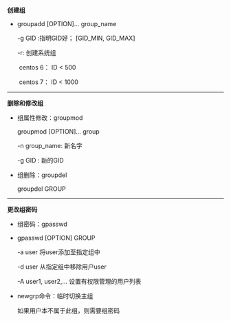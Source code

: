 **创建组**

* groupadd [OPTION]... group_name

  -g GID :指明GID好； [GID_MIN, GID_MAX]

  -r: 创建系统组

  ​	centos 6： ID < 500

  ​	centos 7： ID < 1000

---



**删除和修改组**

* 组属性修改：groupmod

  groupmod [OPTION]... group

  -n group_name: 新名字

  -g GID : 新的GID

* 组删除：groupdel

  groupdel GROUP

---

**更改组密码**

* 组密码：gpasswd

* gpasswd [OPTION] GROUP 

  -a user  将user添加至指定组中

  -d user  从指定组中移除用户user

  -A user1, user2,... 设置有权限管理的用户列表

* newgrp命令：临时切换主组

  如果用户本不属于此组，则需要组密码